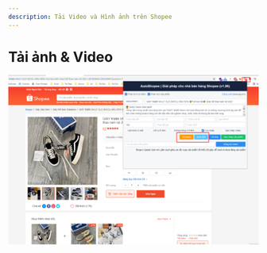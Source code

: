 ```yaml
---
description: Tải Video và Hình ảnh trên Shopee
---
```


# Tải ảnh & Video

![Tải Video hoặc Hình ảnh](<../../.gitbook/assets/image (116).png>)
